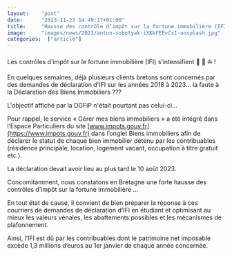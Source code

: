 ```yaml
---
layout:    "post"
date:      "2023-11-23 14:49:17+01:00"
title:     "Hausse des contrôle d’impôt sur la fortune immobilière (IFI)"
image:     "images/news/2023/anton-sobotyak-iXKkFEEvCxI-unsplash.jpg"
categories:  ["article"]
---
```

Les contrôles d'impôt sur le fortune immobilière (IFI) s’intensifient 🏡 🏦 ⛵ !

En quelques semaines, déjà plusieurs clients bretons sont concernés par des demandes de déclaration d'IFI sur les années 2018 à 2023... la faute à la Déclaration des Biens Immobiliers ???

L'objectif affiché par la DGFiP n'était pourtant pas celui-ci...

Pour rappel, le service « Gérer mes biens immobiliers » a été intégré dans l’Espace Particuliers du site [www.impots.gouv.fr](https://www.impots.gouv.fr) dans l’onglet Biens immobiliers afin de déclarer le statut de chaque bien immobilier détenu par les contribuables (résidence principale, location, logement vacant, occupation à titre gratuit etc.). 

La déclaration devait avoir lieu au plus tard le 10 août 2023.

Concomitamment, nous constatons en Bretagne une forte hausse des contrôles d’impôt sur la fortune immobilière …

En tout état de cause, il convient de bien préparer la réponse à ces courriers de demandes de déclaration d’IFI en étudiant et optimisant au mieux les valeurs vénales, les abattements possibles et les mécanismes de plafonnement.

Ainsi, l’IFI est dû par les contribuables dont le patrimoine net imposable excède 1,3 millions d’euros au 1er janvier de chaque année concernée. 

